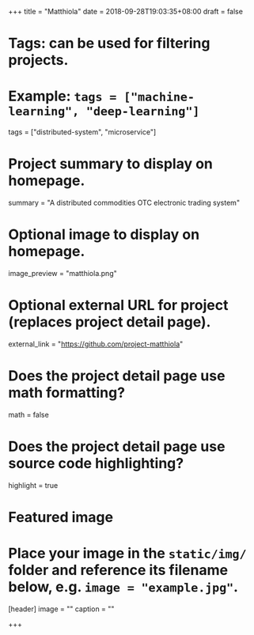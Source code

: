 +++
title = "Matthiola"
date = 2018-09-28T19:03:35+08:00
draft = false

# Tags: can be used for filtering projects.
# Example: `tags = ["machine-learning", "deep-learning"]`
tags = ["distributed-system", "microservice"]

# Project summary to display on homepage.
summary = "A distributed commodities OTC electronic trading system"

# Optional image to display on homepage.
image_preview = "matthiola.png"

# Optional external URL for project (replaces project detail page).
external_link = "https://github.com/project-matthiola"

# Does the project detail page use math formatting?
math = false

# Does the project detail page use source code highlighting?
highlight = true

# Featured image
# Place your image in the `static/img/` folder and reference its filename below, e.g. `image = "example.jpg"`.
[header]
image = ""
caption = ""

+++
